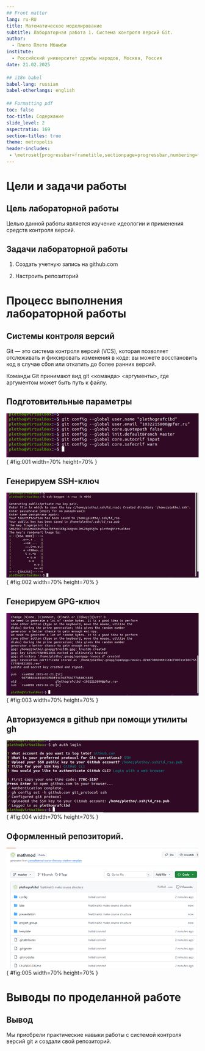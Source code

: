 ```yaml
---
## Front matter
lang: ru-RU
title: Математическое моделирование
subtitle: Лабораторная работа 1. Система контроля версий Git.
author:
  - Плето Плето Мбамби
institute:
  - Российский университет дружбы народов, Москва, Россия
date: 21.02.2025

## i18n babel
babel-lang: russian
babel-otherlangs: english

## Formatting pdf
toc: false
toc-title: Содержание
slide_level: 2
aspectratio: 169
section-titles: true
theme: metropolis
header-includes:
 - \metroset{progressbar=frametitle,sectionpage=progressbar,numbering=fraction}
---
```


# Цели и задачи работы

## Цель лабораторной работы

Целью данной работы является изучение идеологии и применения средств контроля версий.

## Задачи лабораторной работы

1. Создать учетную запись на github.com

2. Настроить репозиторий

# Процесс выполнения лабораторной работы

## Системы контроля версий

Git — это система контроля версий (VCS), которая позволяет отслеживать и фиксировать изменения в коде: 
вы можете восстановить код в случае сбоя или откатить до более ранних версий.

Команды Git принимают вид git <команда> <аргументы>, где аргументом может быть путь к файлу. 

## Подготовительные параметры

![Параметры](image/01.png){ #fig:001 width=70% height=70% }

## Генерируем SSH-ключ

![SSH-ключ](image/02.png){ #fig:002 width=70% height=70% }

## Генерируем GPG-ключ

![GPG-ключ](image/03.png){ #fig:003 width=70% height=70% }

## Авторизуемся в github при помощи утилиты gh

![Утилита gh](image/05.png){ #fig:004 width=70% height=70% }

## Оформленный репозиторий.

![репозиторий](image/08.png){ #fig:005 width=70% height=70% }

# Выводы по проделанной работе

## Вывод

Мы приобрели практические навыки работы с системой контроля версий git и создали свой репозиторий.

